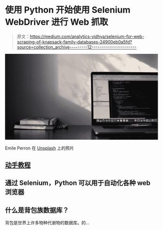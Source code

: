 # 使用 Python 开始使用 Selenium WebDriver 进行 Web 抓取

> 原文：<https://medium.com/analytics-vidhya/selenium-for-web-scraping-of-knapsack-family-databases-24900eb0a5fd?source=collection_archive---------12----------------------->

![](img/47a7f820be11967f5a499b51ac9b00af.png)

Emile Perron 在 [Unsplash](https://unsplash.com?utm_source=medium&utm_medium=referral) 上的照片

## [动手教程](https://medium.com/analytics-vidhya/machine-learning/home)

## 通过 Selenium，Python 可以用于自动化各种 web 浏览器

## 什么是背包族数据库？

背包是世界上许多物种代谢物的数据库。的…
